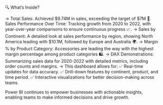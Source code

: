 🔍 What’s Inside?

-> Total Sales: Achieved $9.74M in sales, exceeding the target of $7M 🎯.
Sales Performance Over Time: Tracking growth from 2020 to 2022, with year-over-year comparisons to ensure continuous progress 📈.
-> Sales by Continent: A detailed look at sales performance by region, showing North America leading with $10.1M, followed by Europe and Australia 🌍.
-> Margin % by Product Category: Accessories are leading the way with the highest margin percentage among product categories 🛍️.
-> DAX Demonstrations: Summarizing sales data for 2020-2022 with detailed metrics, including order counts and margins.
-> This dashboard allows for: 
✅ Real-time updates for data accuracy. 
✅ Drill-down features by continent, product, and time period. 
✅ Interactive visualizations for better decision-making across teams.

Power BI continues to empower businesses with actionable insights, enabling teams to make informed decisions and drive growth.
